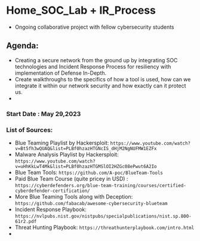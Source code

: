 # Home_SOC_Lab + IR_Process

- Ongoing collaborative project with fellow cybersecurity students

## Agenda:

- Creating a secure network from the ground up by integrating SOC technologies and Incident Response Process for resiliency with implementation of Defense In-Depth.
- Create walkthroughs to the specifics of how a tool is used, how can we integrate it within our network security and how exactly can it protect us.
- 

### Start Date : May 29,2023

### List of Sources:

- Blue Teaming Playlist by Hackersploit: `https://www.youtube.com/watch?v=Bt5fh3wQUAQ&list=PLBf0hzazHTGNcIS_dHjM2NgNUFMW1EZFx`
- Malware Analysis Playlist by Hackersploit: `https://www.youtube.com/watch?v=uHhKkLwT4Mk&list=PLBf0hzazHTGMSlOI2HZGc08ePwut6A2Io`
- Blue Team Tools: `https://github.com/A-poc/BlueTeam-Tools`
- Paid Blue Team Course (quite pricey in USD) : `https://cyberdefenders.org/blue-team-training/courses/certified-cyberdefender-certification/`
- More Blue Teaming Tools along with Deception: `https://github.com/fabacab/awesome-cybersecurity-blueteam`
- Incident Response Playbook: `https://nvlpubs.nist.gov/nistpubs/specialpublications/nist.sp.800-61r2.pdf`
- Threat Hunting Playbook: `https://threathunterplaybook.com/intro.html`
- 
